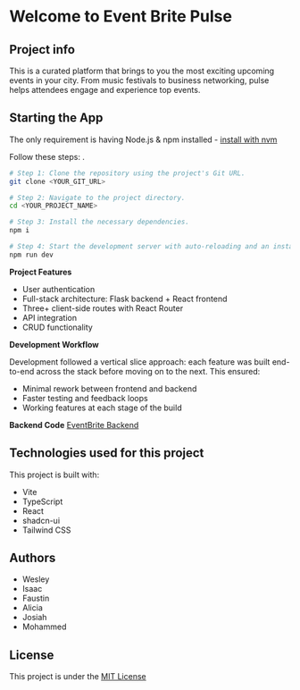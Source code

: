 # Welcome to Event Brite Pulse

## Project info
This is a curated platform that brings to you the most exciting upcoming events in your city. From music festivals to business networking, pulse helps attendees engage and experience top events.

## Starting the App
The only requirement is having Node.js & npm installed - [install with nvm](https://github.com/nvm-sh/nvm#installing-and-updating)

Follow these steps:
.
```sh
# Step 1: Clone the repository using the project's Git URL.
git clone <YOUR_GIT_URL>

# Step 2: Navigate to the project directory.
cd <YOUR_PROJECT_NAME>

# Step 3: Install the necessary dependencies.
npm i

# Step 4: Start the development server with auto-reloading and an instant preview.
npm run dev
```

**Project Features**

- User authentication
- Full-stack architecture: Flask backend + React frontend
- Three+ client-side routes with React Router
- API integration
- CRUD functionality

**Development Workflow**

Development followed a vertical slice approach: each feature was built end-to-end across the stack before moving on to the next. This ensured:

- Minimal rework between frontend and backend
- Faster testing and feedback loops
- Working features at each stage of the build

**Backend Code**
[EventBrite Backend](https://github.com/wesleynjerenga/backend-for-event-brite)

## Technologies used for this project
This project is built with:

- Vite
- TypeScript
- React
- shadcn-ui
- Tailwind CSS

## Authors
- Wesley
- Isaac
- Faustin
- Alicia
- Josiah
- Mohammed

## License
This project is under the [MIT License](LICENSE)